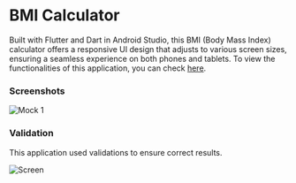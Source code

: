 # BMI Calculator

Built with Flutter and Dart in Android Studio, this BMI (Body Mass Index) calculator offers a responsive UI design that adjusts to various screen sizes, ensuring a seamless experience on both phones and tablets. To view the functionalities of this application, you can check [here](https://appetize.io/app/xeghcrg2c6xj3gl7qng5cmypju?device=pixel7&osVersion=13.0).

### Screenshots

![Mock 1](https://github.com/NaifH5/BMI-Calculator/assets/95228176/0a30e081-d1ac-4487-94c2-e1bd75f7cb4d)

### Validation

This application used validations to ensure correct results.

![Screen](https://github.com/NaifH5/BMI-Calculator/assets/95228176/e8f8408f-ba1d-4b59-826e-2a7cd5a672e9)
